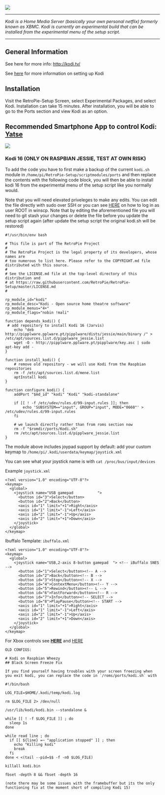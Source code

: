 ![](http://www.grandrapidsdevs.com/wp-content/uploads/2015/06/kodiLogo.png)
***

_Kodi is a Home Media Server (basically your own personal netflix) formerly known as XBMC. Kodi is currently an experimental build that can be installed from the experimental menu of the setup script._

***
## General Information

See here for more info: http://kodi.tv/

See [here](http://blog.petrockblock.com/forums/topic/kodi-tab-in-emulationstation/) for more information on setting up Kodi

## Installation

Visit the RetroPie-Setup Screen, select Experimental Packages, and select Kodi.  Installation can take 15 minutes.  After installation, you will be able to go to the Ports section and view Kodi as an option.

## Recommended Smartphone App to control Kodi: [Yatse](http://yatse.tv/redmine/projects/yatse)

![](http://kodi.wiki/images/3/3c/Yatse_Holo_1.png)

### Kodi 16 (ONLY ON RASPBIAN JESSIE, TEST AT OWN RISK)

To add the code you have to first make a backup of the current `kodi.sh` module in `/home/pi/RetroPie-Setup/scriptmodules/ports` and then replace the contents with the following code block, you will then be able to install kodi 16 from the experimental menu of the setup script like you normally would. 

Note that you will need elevated priveleges to make any edits. You can edit the file directly with sudo over SSH or you can see [HERE](https://github.com/RetroPie/RetroPie-Setup/wiki/FAQ#why-cant-i-ssh-as-root-anymore) on how to log in as user ROOT in winscp. Note that by editing the aforementioned file you will need to git stash your changes or delete the file before you update the setup script again (after update the setup script the original kodi.sh will be restored)

```
#!/usr/bin/env bash

# This file is part of The RetroPie Project
# 
# The RetroPie Project is the legal property of its developers, whose names are
# too numerous to list here. Please refer to the COPYRIGHT.md file distributed with this source.
# 
# See the LICENSE.md file at the top-level directory of this distribution and 
# at https://raw.githubusercontent.com/RetroPie/RetroPie-Setup/master/LICENSE.md
#

rp_module_id="kodi"
rp_module_desc="Kodi - Open source home theatre software"
rp_module_menus="4+"
rp_module_flags="nobin !mali"

function depends_kodi() {
 # add repository to install Kodi 16 (Jarvis)
    echo "deb http://pipplware.pplware.pt/pipplware/dists/jessie/main/binary /" > /etc/apt/sources.list.d/pipplware_jessie.list
    wget -O - http://pipplware.pplware.pt/pipplware/key.asc | sudo apt-key add -
}

function install_kodi() {
    # remove old repository - we will use Kodi from the Raspbian repositories
    rm -f /etc/apt/sources.list.d/mene.list
    aptInstall kodi
}

function configure_kodi() {
    addPort "$md_id" "kodi" "Kodi" "kodi-standalone"

    if [[ ! -f /etc/udev/rules.d/99-input.rules ]]; then
        echo 'SUBSYSTEM=="input", GROUP="input", MODE="0660"' > /etc/udev/rules.d/99-input.rules
    fi

    # we launch directly rather than from roms section now
    rm -f "$romdir/ports/Kodi.sh"
    rm /etc/apt/sources.list.d/pipplware_jessie.list
}
```
The module above includes joypad support by default: add your custom keymap to `/home/pi/.kodi/userdata/keymap/joystick.xml`

You can see what your joystick name is with `cat /proc/bus/input/devices`

Example `joystick.xml`
```
<?xml version="1.0" encoding="UTF-8"?>
<keymap>
  <global>
    <joystick name="USB gamepad           ">
      <button id="3">Select</button>
      <button id="2">Back</button>
      <axis id="1" limit="+1">Right</axis>
      <axis id="1" limit="-1">Left</axis>
      <axis id="2" limit="-1">Up</axis>
      <axis id="2" limit="+1">Down</axis>
    </joystick>
  </global>
</keymap>
```

Ibuffalo Template: `ibuffalo.xml`

```
<?xml version="1.0" encoding="UTF-8"?>
<keymap>
  <global>
    <joystick name="USB,2-axis 8-button gamepad  "> <!-- iBuffalo SNES -->
      <button id="1">Select</button><!-- A -->
      <button id="2">Back</button><!-- B -->
	  <button id="3">Stop</button><!-- X -->
	  <button id="4">ContextMenu</button><!-- Y -->
	  <button id="5">Rewind</button><!-- L -->
	  <button id="6">FastForward</button><!-- R -->
	  <button id="7">Info</button><!-- SELECT -->
	  <button id="8">PlayPause</button><!-- START -->
      <axis id="1" limit="+1">Right</axis>
      <axis id="1" limit="-1">Left</axis>
      <axis id="2" limit="-1">Up</axis>
      <axis id="2" limit="+1">Down</axis>
    </joystick>
  </global>
</keymap>
```

For Xbox controls see [**HERE**](http://kodi.wiki/view/Xbox_360_Wireless_Controller) and [HERE](https://github.com/xbmc/xbmc/blob/Eden/system/keymaps/joystick.Microsoft.Xbox.360.Controller.xml)

```
OLD CONFIGS:

# Kodi on Raspbian Wheezy
## Black Screen Freeze Fix

If you find yourself having troubles with your screen freezing when you exit kodi, you can replace the code in `/roms/ports/kodi.sh` with

#!/bin/bash
 
LOG_FILE=$HOME/.kodi/temp/kodi.log
 
rm $LOG_FILE 2> /dev/null
 
/usr/lib/kodi/kodi.bin --standalone &
 
while [[ ! -f $LOG_FILE ]] ; do
  sleep 1s
done
 
while read line ; do
  if [[ ${line} =~ "application stopped" ]] ; then
    echo "Killing kodi"
    break
  fi
done < <(tail --pid=$$ -f -n0 $LOG_FILE)
 
killall kodi.bin
 
fbset -depth 8 && fbset -depth 16

(note there may be some issues with the framebuffer but its the only functioning fix at the moment short of compiling Kodi 15)
```